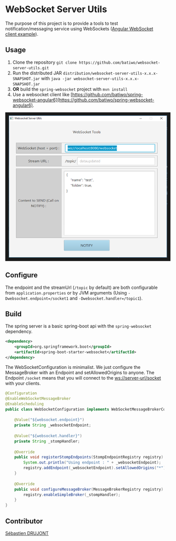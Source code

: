 # WebSocket Server Utils

The purpose of this project is to provide a tools to test notification/messaging service using WebSockets ([Angular WebSocket client example](https://github.com/batiwo/spring-websocket-angular6)).

## Usage
1. Clone the repository `git clone https://github.com/batiwo/websocket-server-utils.git` 
2. Run the distributed JAR `distribution/websocket-server-utils-x.x.x-SNAPSHOT.jar` with `java -jar websocket-server-utils-x.x.x-SNAPSHOT.jar`
3. **OR** build the `spring-websocket` project with `mvn install`
4. Use a websocket client like [https://github.com/batiwo/spring-websocket-angular6](https://github.com/batiwo/spring-websocket-angular6).

<img src="demo.png" alt="Screenshot of running demo" width="700" height="450" border="10"/>

## Configure
The endpoint and the streamUrl (`/topic` by default) are both configurable from `application.properties` or by JVM arguments (Using `-Dwebsocket.endpoint=/socket1` and `-Dwebsocket.handler=/topic1`).

## Build
The spring server is a basic spring-boot api with the `spring-websocket` dependency.

```xml
<dependency>
    <groupId>org.springframework.boot</groupId>
    <artifactId>spring-boot-starter-websocket</artifactId>
</dependency>
```

The WebSocketConfiguration is minimalist.
We just configure the MessageBroker with an Endpoint and setAllowedOrigins to anyone.
The Endpoint `/socket` means that you will connect to the [ws://server-url/socket](ws://server-url/socket) with your clients.

```java
@Configuration
@EnableWebSocketMessageBroker
@EnableScheduling
public class WebSocketConfiguration implements WebSocketMessageBrokerConfigurer {

    @Value("${websocket.endpoint}")
    private String _websocketEndpoint;

    @Value("${websocket.handler}")
    private String _stompHandler;

    @Override
    public void registerStompEndpoints(StompEndpointRegistry registry) {
        System.out.println("Using endpoint : " + _websocketEndpoint);
        registry.addEndpoint(_websocketEndpoint).setAllowedOrigins("*");
    }

    @Override
    public void configureMessageBroker(MessageBrokerRegistry registry) {
        registry.enableSimpleBroker(_stompHandler);
    }
}
```

## Contributor
[Sébastien DRUJONT](https://github.com/batiwo)
